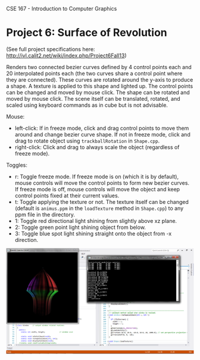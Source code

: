 CSE 167 - Introduction to Computer Graphics

Project 6: Surface of Revolution
===================

(See full project specifications here: http://ivl.calit2.net/wiki/index.php/Project6Fall13)

Renders two connected bezier curves defined by 4 control points each and 20 interpolated points each (the two curves share a control point where they are connected). These curves are rotated around the y-axis to produce a shape. A texture is applied to this shape and lighted up. The control points can be changed and moved by mouse click. The shape can be rotated and moved by mouse click. The scene itself can be translated, rotated, and scaled using keyboard commands as in cube but is not advisable.

Mouse:
* left-click: If in freeze mode, click and drag control points to move them around and change bezier curve shape. If not in freeze mode, click and drag to rotate object using ```trackballRotation``` in ```Shape.cpp```.
* right-click: Click and drag to always scale the object (regardless of freeze mode).

Toggles:
* r: Toggle freeze mode. If freeze mode is on (which it is by default), mouse controls will move the control points to form new bezier curves. If freeze mode is off, mouse controls will move the object and keep control points fixed at their current values.
* t: Toggle applying the texture or not. The texture itself can be changed (default is ```animus.ppm``` in the ```loadTexture``` method in ```Shape.cpp```) to any ppm file in the directory.
* 1: Toggle red directional light shining from slightly above xz plane.
* 2: Toggle green point light shining object from below.
* 3: Toggle blue spot light shining straight onto the object from -x direction.


![textured and lit surface resulting from altered control points](surfaceofrevolution.png "textured and lit surface resulting from altered control points")
